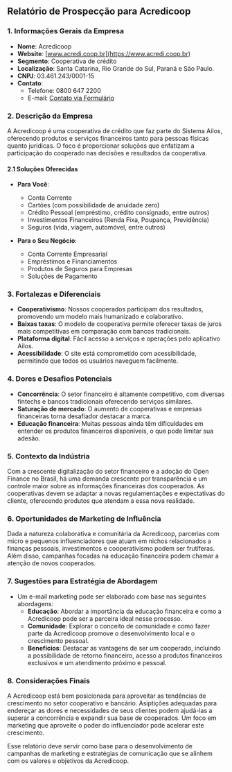 ## Relatório de Prospecção para Acredicoop

### 1. Informações Gerais da Empresa
- **Nome**: Acredicoop
- **Website**: [www.acredi.coop.br](https://www.acredi.coop.br)
- **Segmento**: Cooperativa de crédito
- **Localização**: Santa Catarina, Rio Grande do Sul, Paraná e São Paulo.
- **CNPJ**: 03.461.243/0001-15
- **Contato**: 
  - Telefone: 0800 647 2200
  - E-mail: [Contato via Formulário](https://www.acredi.coop.br/contato)
  
### 2. Descrição da Empresa
A Acredicoop é uma cooperativa de crédito que faz parte do Sistema Ailos, oferecendo produtos e serviços financeiros tanto para pessoas físicas quanto jurídicas. O foco é proporcionar soluções que enfatizam a participação do cooperado nas decisões e resultados da cooperativa.

#### 2.1 Soluções Oferecidas
- **Para Você**:
  - Conta Corrente
  - Cartões (com possibilidade de anuidade zero)
  - Crédito Pessoal (empréstimo, crédito consignado, entre outros)
  - Investimentos Financeiros (Renda Fixa, Poupança, Previdência)
  - Seguros (vida, viagem, automóvel, entre outros)

- **Para o Seu Negócio**:
  - Conta Corrente Empresarial
  - Empréstimos e Financiamentos
  - Produtos de Seguros para Empresas
  - Soluções de Pagamento

### 3. Fortalezas e Diferenciais
- **Cooperativismo**: Nossos cooperados participam dos resultados, promovendo um modelo mais humanizado e colaborativo.
- **Baixas taxas**: O modelo de cooperativa permite oferecer taxas de juros mais competitivas em comparação com bancos tradicionais.
- **Plataforma digital**: Fácil acesso a serviços e operações pelo aplicativo Ailos.
- **Acessibilidade**: O site está comprometido com acessibilidade, permitindo que todos os usuários naveguem facilmente.

### 4. Dores e Desafios Potenciais
- **Concorrência**: O setor financeiro é altamente competitivo, com diversas fintechs e bancos tradicionais oferecendo serviços similares.
- **Saturação de mercado**: O aumento de cooperativas e empresas financeiras torna desafiador destacar a marca.
- **Educação financeira**: Muitas pessoas ainda têm dificuldades em entender os produtos financeiros disponíveis, o que pode limitar sua adesão.

### 5. Contexto da Indústria
Com a crescente digitalização do setor financeiro e a adoção do Open Finance no Brasil, há uma demanda crescente por transparência e um controle maior sobre as informações financeiras dos cooperados. As cooperativas devem se adaptar a novas regulamentações e expectativas do cliente, oferecendo produtos que atendam a essa nova realidade.

### 6. Oportunidades de Marketing de Influência
Dada a natureza colaborativa e comunitária da Acredicoop, parcerias com micro e pequenos influenciadores que atuam em nichos relacionados a finanças pessoais, investimentos e cooperativismo podem ser frutíferas. Além disso, campanhas focadas na educação financeira podem chamar a atenção de novos cooperados.

### 7. Sugestões para Estratégia de Abordagem
- Um e-mail marketing pode ser elaborado com base nas seguintes abordagens:
  - **Educação**: Abordar a importância da educação financeira e como a Acredicoop pode ser a parceira ideal nesse processo.
  - **Comunidade**: Explorar o conceito de comunidade e como fazer parte da Acredicoop promove o desenvolvimento local e o crescimento pessoal.
  - **Benefícios**: Destacar as vantagens de ser um cooperado, incluindo a possibilidade de retorno financeiro, acesso a produtos financeiros exclusivos e um atendimento próximo e pessoal.

### 8. Considerações Finais
A Acredicoop está bem posicionada para aproveitar as tendências de crescimento no setor cooperativo e bancário. Asiptições adequadas para endereçar as dores e necessidades de seus clientes podem ajudá-las a superar a concorrência e expandir sua base de cooperados. Um foco em marketing que aproveite o poder do influenciador pode acelerar este crescimento.

Esse relatório deve servir como base para o desenvolvimento de campanhas de marketing e estratégias de comunicação que se alinhem com os valores e objetivos da Acredicoop.